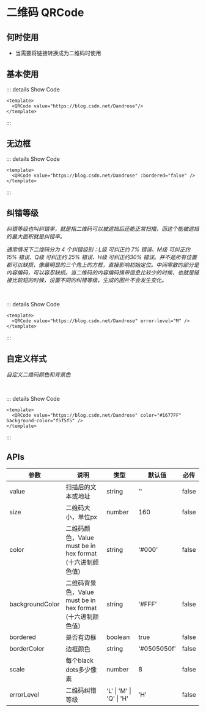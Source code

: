 # 二维码 QRCode

## 何时使用

- 当需要将链接转换成为二维码时使用

## 基本使用

<QRCode value="https://blog.csdn.net/Dandrose"/>

::: details Show Code

```vue
<template>
  <QRCode value="https://blog.csdn.net/Dandrose"/>
</template>
```

:::

## 无边框

<QRCode value="https://blog.csdn.net/Dandrose" :bordered="false" />

::: details Show Code

```vue
<template>
  <QRCode value="https://blog.csdn.net/Dandrose" :bordered="false" />
</template>
```

:::

## 纠错等级

*纠错等级也叫纠错率，就是指二维码可以被遮挡后还能正常扫描，而这个能被遮挡的最大面积就是纠错率。*

*通常情况下二维码分为 4 个纠错级别：L级 可纠正约 7% 错误、M级 可纠正约 15% 错误、Q级 可纠正约 25% 错误、H级 可纠正约30% 错误。并不是所有位置都可以缺损，像最明显的三个角上的方框，直接影响初始定位。中间零散的部分是内容编码，可以容忍缺损。当二维码的内容编码携带信息比较少的时候，也就是链接比较短的时候，设置不同的纠错等级，生成的图片不会发生变化。*

<br/>

<QRCode value="https://blog.csdn.net/Dandrose" error-level="M" />

::: details Show Code

```vue
<template>
  <QRCode value="https://blog.csdn.net/Dandrose" error-level="M" />
</template>
```

:::

## 自定义样式

*自定义二维码颜色和背景色*

<br/>

<QRCode value="https://blog.csdn.net/Dandrose" color="#1677FF" background-color="f5f5f5" />

::: details Show Code

```vue
<template>
  <QRCode value="https://blog.csdn.net/Dandrose" color="#1677FF" background-color="f5f5f5" />
</template>
```

:::

## APIs

参数 | 说明 | 类型 | 默认值 | 必传
-- | -- | -- | -- | --
value | 扫描后的文本或地址 | string | '' | false
size | 二维码大小，单位px | number | 160 | false
color | 二维码颜色，Value must be in hex format (十六进制颜色值) | string | '#000' | false
backgroundColor | 二维码背景色，Value must be in hex format (十六进制颜色值) | string | '#FFF' | false
bordered | 是否有边框 | boolean | true | false
borderColor | 边框颜色 | string | '#0505050f' | false
scale | 每个black dots多少像素 | number | 8 | false
errorLevel | 二维码纠错等级 | 'L' &#124; 'M' &#124; 'Q' &#124; 'H' | 'H' | false
